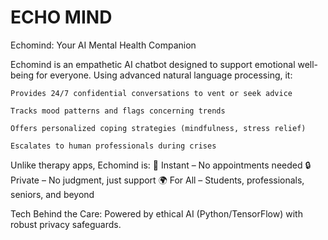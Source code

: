 # ECHO MIND 
Echomind: Your AI Mental Health Companion

Echomind is an empathetic AI chatbot designed to support emotional well-being for everyone. Using advanced natural language processing, it:

    Provides 24/7 confidential conversations to vent or seek advice

    Tracks mood patterns and flags concerning trends

    Offers personalized coping strategies (mindfulness, stress relief)

    Escalates to human professionals during crises

Unlike therapy apps, Echomind is:
🚀 Instant – No appointments needed
🔒 Private – No judgment, just support
🌍 For All – Students, professionals, seniors, and beyond

Tech Behind the Care:
Powered by ethical AI (Python/TensorFlow) with robust privacy safeguards.
